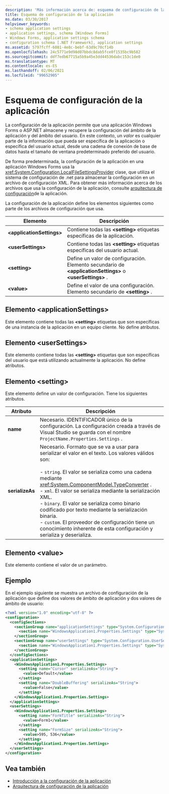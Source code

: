 ```yaml
---
description: 'Más información acerca de: esquema de configuración de la aplicación'
title: Esquema de configuración de la aplicación
ms.date: 03/30/2017
helpviewer_keywords:
- schema application settings
- application settings, schema [Windows Forms]
- Windows Forms, application settings schema
- configuration schema [.NET Framework], application settings
ms.assetid: 5797fcff-6081-4e8c-bebf-63d9c70cf14b
ms.openlocfilehash: 24c5771e9d98d07bbdc8dab5fce0f1535bc9b582
ms.sourcegitcommit: ddf7edb67715a5b9a45e3dd44536dabc153c1de0
ms.translationtype: MT
ms.contentlocale: es-ES
ms.lasthandoff: 02/06/2021
ms.locfileid: "99652905"
---
```

# <a name="application-settings-schema"></a>Esquema de configuración de la aplicación

La configuración de la aplicación permite que una aplicación Windows Forms o ASP.NET almacene y recupere la configuración del ámbito de la aplicación y del ámbito del usuario. En este contexto, un *valor* es cualquier parte de la información que pueda ser específica de la aplicación o específica del usuario actual, desde una cadena de conexión de base de datos hasta el tamaño de ventana predeterminado preferido del usuario.

De forma predeterminada, la configuración de la aplicación en una aplicación Windows Forms usa la <xref:System.Configuration.LocalFileSettingsProvider> clase, que utiliza el sistema de configuración de .net para almacenar la configuración en un archivo de configuración XML. Para obtener más información acerca de los archivos que usa la configuración de la aplicación, consulte [arquitectura de configuración](/dotnet/desktop/winforms/advanced/application-settings-architecture)de la aplicación.

La configuración de la aplicación define los elementos siguientes como parte de los archivos de configuración que usa.

| Elemento                    | Descripción                                                                           |
| -------------------------- | ------------------------------------------------------------------------------------- |
| **\<applicationSettings>** | Contiene todas las **\<setting>** etiquetas específicas de la aplicación.                         |
| **\<userSettings>**        | Contiene todas las **\<setting>** etiquetas específicas del usuario actual.                        |
| **\<setting>**             | Define un valor de configuración. Elemento secundario de **\<applicationSettings>** o **\<userSettings>** . |
| **\<value>**               | Define el valor de una configuración. Elemento secundario de **\<setting>** .                                   |

## <a name="applicationsettings-element"></a>Elemento \<applicationSettings>

Este elemento contiene todas las **\<setting>** etiquetas que son específicas de una instancia de la aplicación en un equipo cliente. No define atributos.

## <a name="usersettings-element"></a>Elemento \<userSettings>

Este elemento contiene todas las **\<setting>** etiquetas que son específicas del usuario que está utilizando actualmente la aplicación. No define atributos.

## <a name="setting-element"></a>Elemento \<setting>

Este elemento define un valor de configuración. Tiene los siguientes atributos.

| Atributo        | Descripción |
| ---------------- | ----------- |
| **name**         | Necesario. IDENTIFICADOR único de la configuración. La configuración creada a través de Visual Studio se guarda con el nombre `ProjectName.Properties.Settings` . |
| **serializeAs** | Necesario. Formato que se va a usar para serializar el valor en el texto. Los valores válidos son:<br><br>- `string`. El valor se serializa como una cadena mediante <xref:System.ComponentModel.TypeConverter> .<br>- `xml`. El valor se serializa mediante la serialización XML.<br>- `binary`. El valor se serializa como binario codificado por texto mediante la serialización binaria.<br />- `custom`. El proveedor de configuración tiene un conocimiento inherente de esta configuración y serializa y deserializa. |

## <a name="value-element"></a>Elemento \<value>

Este elemento contiene el valor de un parámetro.

## <a name="example"></a>Ejemplo

En el ejemplo siguiente se muestra un archivo de configuración de la aplicación que define dos valores de ámbito de aplicación y dos valores de ámbito de usuario:

```xml
<?xml version="1.0" encoding="utf-8" ?>
<configuration>
  <configSections>
    <sectionGroup name="applicationSettings" type="System.Configuration.ApplicationSettingsGroup, System, Version=2.0.0.0, Culture=neutral, PublicKeyToken=b77a5c561934e089">
      <section name="WindowsApplication1.Properties.Settings" type="System.Configuration.ClientSettingsSection, System, Version=2.0.0.0, Culture=neutral, PublicKeyToken=b77a5c561934e089" />
    </sectionGroup>
    <sectionGroup name="userSettings" type="System.Configuration.UserSettingsGroup, System, Version=2.0.0.0, Culture=neutral, PublicKeyToken=b77a5c561934e089">
      <section name="WindowsApplication1.Properties.Settings" type="System.Configuration.ClientSettingsSection, System, Version=2.0.0.0, Culture=neutral, PublicKeyToken=b77a5c561934e089" allowExeDefinition="MachineToLocalUser" />
    </sectionGroup>
  </configSections>
  <applicationSettings>
    <WindowsApplication1.Properties.Settings>
      <setting name="Cursor" serializeAs="String">
        <value>Default</value>
      </setting>
      <setting name="DoubleBuffering" serializeAs="String">
        <value>False</value>
      </setting>
    </WindowsApplication1.Properties.Settings>
  </applicationSettings>
  <userSettings>
    <WindowsApplication1.Properties.Settings>
      <setting name="FormTitle" serializeAs="String">
        <value>Form1</value>
      </setting>
      <setting name="FormSize" serializeAs="String">
        <value>595, 536</value>
      </setting>
    </WindowsApplication1.Properties.Settings>
  </userSettings>
</configuration>
```

## <a name="see-also"></a>Vea también

- [Introducción a la configuración de la aplicación](/dotnet/desktop/winforms/advanced/application-settings-overview)
- [Arquitectura de configuración de la aplicación](/dotnet/desktop/winforms/advanced/application-settings-architecture)
